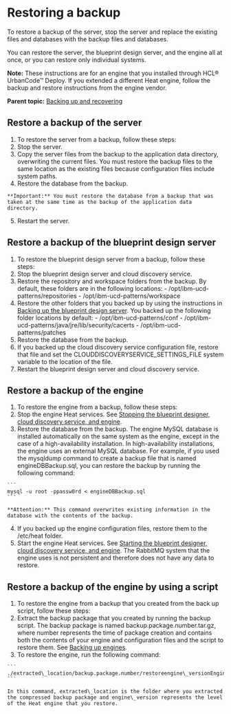 # Restoring a backup

To restore a backup of the server, stop the server and replace the existing files and databases with the backup files and databases.

You can restore the server, the blueprint design server, and the engine all at once, or you can restore only individual systems.

**Note:** These instructions are for an engine that you installed through HCL® UrbanCode™ Deploy. If you extended a different Heat engine, follow the backup and restore instructions from the engine vendor.

**Parent topic:** [Backing up and recovering](../../com.ibm.edt.doc/topics/backup_recover.md)

## Restore a backup of the server

1.  To restore the server from a backup, follow these steps:
2.   Stop the server. 
3.   Copy the server files from the backup to the application data directory, overwriting the current files. You must restore the backup files to the same location as the existing files because configuration files include system paths.
4.   Restore the database from the backup. 

    **Important:** You must restore the database from a backup that was taken at the same time as the backup of the application data directory.

5.   Restart the server. 

## Restore a backup of the blueprint design server

1.  To restore the blueprint design server from a backup, follow these steps:
2.   Stop the blueprint design server and cloud discovery service. 
3.   Restore the repository and workspace folders from the backup. By default, these folders are in the following locations:
    -   /opt/ibm-ucd-patterns/repositories
    -   /opt/ibm-ucd-patterns/workspace
4.   Restore the other folders that you backed up by using the instructions in [Backing up the blueprint design server](../../com.ibm.udeploy.install.doc/topics/backup_bds.md). You backed up the following folder locations by default:
    -   /opt/ibm-ucd-patterns/conf
    -   /opt/ibm-ucd-patterns/java/jre/lib/security/cacerts
    -   /opt/ibm-ucd-patterns/patches
5.   Restore the database from the backup. 
6.   If you backed up the cloud discovery service configuration file, restore that file and set the CLOUDDISCOVERYSERVICE\_SETTINGS\_FILE system variable to the location of the file. 
7.   Restart the blueprint design server and cloud discovery service. 

## Restore a backup of the engine

1.  To restore the engine from a backup, follow these steps:
2.   Stop the engine Heat services. See [Stopping the blueprint designer, cloud discovery service, and engine](../../com.ibm.udeploy.install.doc/topics/stop_patterns.md).
3.   Restore the database from the backup. The engine MySQL database is installed automatically on the same system as the engine, except in the case of a high-availability installation. In high-availability installations, the engine uses an external MySQL database. For example, if you used the mysqldump command to create a backup file that is named engineDBBackup.sql, you can restore the backup by running the following command:

    ```
    mysql -u root -ppassw0rd < engineDBBackup.sql
    ```

    **Attention:** This command overwrites existing information in the database with the contents of the backup.

4.   If you backed up the engine configuration files, restore them to the /etc/heat folder. 
5.   Start the engine Heat services. See [Starting the blueprint designer, cloud discovery service, and engine](../../com.ibm.udeploy.install.doc/topics/start_patterns.md). The RabbitMQ system that the engine uses is not persistent and therefore does not have any data to restore.

## Restore a backup of the engine by using a script

1.  To restore the engine from a backup that you created from the back up script, follow these steps:
2.   Extract the backup package that you created by running the backup script. The backup package is named backup.package.number.tar.gz, where number represents the time of package creation and contains both the contents of your engine and configuration files and the script to restore them. See [Backing up engines](../../com.ibm.udeploy.install.doc/topics/backup_engine.md#).
3.   To restore the engine, run the following command: 

    ```
    ./extracted\_location/backup.package.number/restoreengine\_versionEngine.sh
    ```

    In this command, extracted\_location is the folder where you extracted the compressed backup package and engine\_version represents the level of the Heat engine that you restore.


